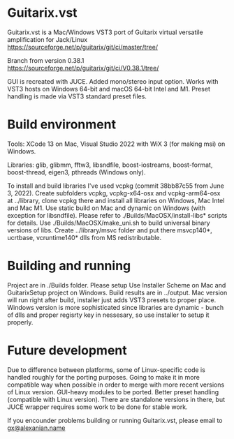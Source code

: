 # Guitarix.vst

Guitarix.vst is a Mac/Windows VST3 port of Guitarix virtual versatile amplification for Jack/Linux https://sourceforge.net/p/guitarix/git/ci/master/tree/

Branch from version 0.38.1 https://sourceforge.net/p/guitarix/git/ci/V0.38.1/tree/

GUI is recreated with JUCE. Added mono/stereo input option. Works with VST3 hosts on Windows 64-bit and macOS 64-bit Intel and M1. Preset handling is made via VST3 standard preset files.

# Build environment

Tools: XCode 13 on Mac, Visual Studio 2022 with WiX 3 (for making msi) on Windows.

Libraries: glib, glibmm, fftw3, libsndfile, boost-iostreams, boost-format, boost-thread, eigen3, pthreads (Windows only).

To install and build libraries I've used vcpkg (commit 38bb87c55 from June 3, 2022). Create subfolders vcpkg, vcpkg-x64-osx and vcpkg-arm64-osx at ../library, clone vcpkg there and install all libraries on Windows, Mac Intel and Mac M1. Use static build on Mac and dynamic on Windows (with exception for libsndfile). Please refer to ./Builds/MacOSX/install-libs* scripts for details. Use ./Builds/MacOSX/make_uni.sh to build universal binary versions of libs. Create ../library/msvc folder and put there msvcp140*, ucrtbase, vcruntime140* dlls from MS redistributable.

# Building and running

Project are in ./Builds folder. Please setup  Use Installer Scheme on Mac and GuitarixSetup project on Windows. Build results are in ../output. Mac version will run right after build, installer just adds VST3 presets to proper place. Windows version is more sophisticated since libraries are dynamic - bunch of dlls and proper regisrty key in nessesary, so use installer to setup it properly. 

# Future development

Due to difference between platforms, some of Linux-specific code is handled roughly for the porting purposes. Going to make it in more compatible way when possible in order to merge with more recent versions of Linux version. GUI-heavy modules to be ported. Better preset handling (compatible with Linux version). There are standalone versions in there, but JUCE wrapper requires some work to be done for stable work.

If you encounder problems building or running Guitarix.vst, please email to gx@alexanian.name 